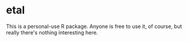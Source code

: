 
# etal

This is a personal-use R package. Anyone is free to use it, of course, but really there's nothing interesting here.
